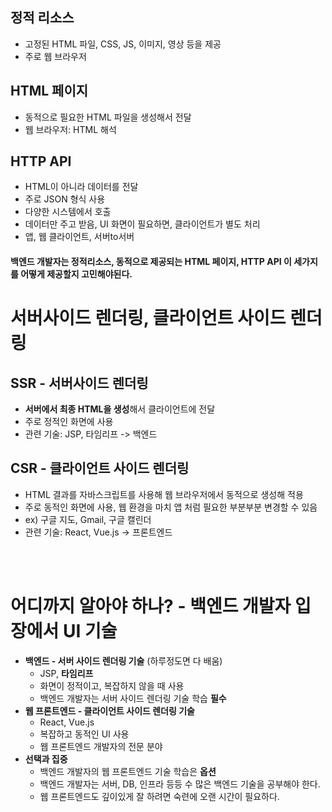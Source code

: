 ## 정적 리소스

- 고정된 HTML 파일, CSS, JS, 이미지, 영상 등을 제공
- 주로 웹 브라우저



## HTML 페이지

- 동적으로 필요한 HTML 파일을 생성해서 전달
- 웹 브라우저: HTML 해석

## HTTP API
- HTML이 아니라 데이터를 전달
- 주로 JSON 형식 사용
- 다양한 시스템에서 호출
- 데이터만 주고 받음, UI 화면이 필요하면, 클라이언트가 별도 처리
- 앱, 웹 클라이언트, 서버to서버

#### 백엔드 개발자는 정적리소스, 동적으로 제공되는 HTML 페이지, HTTP API 이 세가지를 어떻게 제공할지 고민해야된다.



# 서버사이드 렌더링, 클라이언트 사이드 렌더링

## SSR - 서버사이드 렌더링 

- **서버에서 최종 HTML을 생성**해서 클라이언트에 전달
- 주로 정적인 화면에 사용
- 관련 기술: JSP, 타임리프 -> 백엔드

## CSR - 클라이언트 사이드 렌더링

- HTML 결과를 자바스크립트를 사용해 웹 브라우저에서 동적으로 생성해 적용
- 주로 동적인 화면에 사용, 웹 환경을 마치 앱 처럼 필요한 부분부분 변경할 수 있음
- ex) 구글 지도, Gmail, 구글 캘린더
- 관련 기술: React, Vue.js -> 프론트엔드

<br>
<br>

# 어디까지 알아야 하나? - 백엔드 개발자 입장에서 UI 기술

- **백엔드 - 서버 사이드 렌더링 기술** (하루정도면 다 배움)
  - JSP, **타임리프**
  - 화면이 정적이고, 복잡하지 않을 때 사용
  - 백엔드 개발자는 서버 사이드 렌더링 기술 학습 **필수**
- **웹 프론트엔드 - 클라이언트 사이드 렌더링 기술**
  - React, Vue.js
  - 복잡하고 동적인 UI 사용
  - 웹 프론트엔드 개발자의 전문 분야
- **선택과 집중**
  - 백엔드 개발자의 웹 프론트엔드 기술 학습은 **옵션**
  - 백엔드 개발자는 서버, DB, 인프라 등등 수 많은 백엔드 기술을 공부해야 한다.
  - 웹 프론트엔드도 깊이있게 잘 하려면 숙련에 오랜 시간이 필요하다.